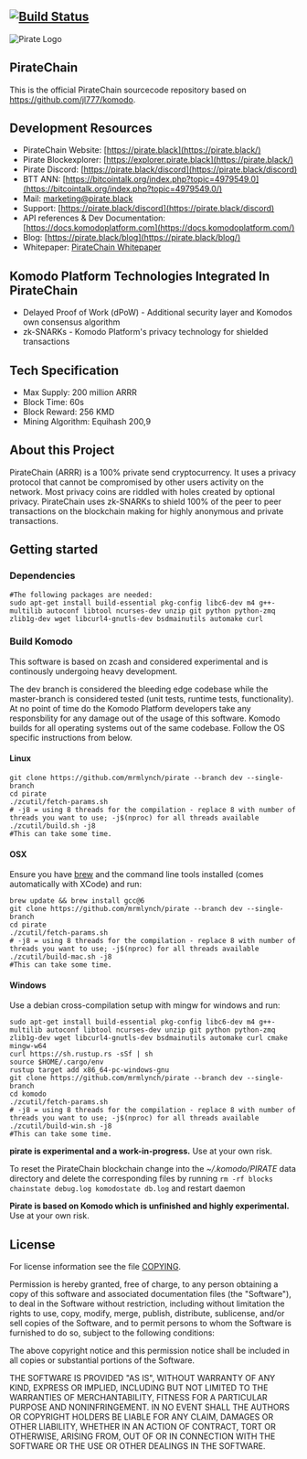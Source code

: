 [![Build Status](https://travis-ci.org/KomodoPlatform/komodo.svg?branch=dev)](https://travis-ci.org/KomodoPlatform/komodo)
---
![Pirate Logo](https://i.ibb.co/F7Dgnxy/Pirate-Logo-Wordmark-Gold.png "PirateChain Logo")


## PirateChain

This is the official PirateChain sourcecode repository based on https://github.com/jl777/komodo.

## Development Resources

- PirateChain Website: [https://pirate.black](https://pirate.black/)
- Pirate Blockexplorer: [https://explorer.pirate.black](https://pirate.black/)
- Pirate Discord: [https://pirate.black/discord](https://pirate.black/discord)
- BTT ANN: [https://bitcointalk.org/index.php?topic=4979549.0](https://bitcointalk.org/index.php?topic=4979549.0/)
- Mail: [marketing@pirate.black](mailto:marketing@pirate.black)
- Support: [https://pirate.black/discord](https://pirate.black/discord)
- API references & Dev Documentation: [https://docs.komodoplatform.com](https://docs.komodoplatform.com/)
- Blog: [https://pirate.black/blog](https://pirate.black/blog/)
- Whitepaper: [PirateChain Whitepaper](https://pirate.black/whitepaper)

## Komodo Platform Technologies Integrated In PirateChain

- Delayed Proof of Work (dPoW) - Additional security layer and Komodos own consensus algorithm  
- zk-SNARKs - Komodo Platform's privacy technology for shielded transactions  


## Tech Specification
- Max Supply: 200 million ARRR
- Block Time: 60s
- Block Reward: 256 KMD
- Mining Algorithm: Equihash 200,9

## About this Project
PirateChain (ARRR) is a 100% private send cryptocurrency. It uses a privacy protocol that cannot be compromised by other users activity on the network. Most privacy coins are riddled with holes created by optional privacy. PirateChain uses zk-SNARKs to shield 100% of the peer to peer transactions on the blockchain making for highly anonymous and private transactions.

## Getting started

### Dependencies

```shell
#The following packages are needed:
sudo apt-get install build-essential pkg-config libc6-dev m4 g++-multilib autoconf libtool ncurses-dev unzip git python python-zmq zlib1g-dev wget libcurl4-gnutls-dev bsdmainutils automake curl
```

### Build Komodo

This software is based on zcash and considered experimental and is continously undergoing heavy development.

The dev branch is considered the bleeding edge codebase while the master-branch is considered tested (unit tests, runtime tests, functionality). At no point of time do the Komodo Platform developers take any responsbility for any damage out of the usage of this software. 
Komodo builds for all operating systems out of the same codebase. Follow the OS specific instructions from below.

#### Linux
```shell
git clone https://github.com/mrmlynch/pirate --branch dev --single-branch
cd pirate
./zcutil/fetch-params.sh
# -j8 = using 8 threads for the compilation - replace 8 with number of threads you want to use; -j$(nproc) for all threads available
./zcutil/build.sh -j8
#This can take some time.
```

#### OSX
Ensure you have [brew](https://brew.sh) and the command line tools installed (comes automatically with XCode) and run:
```shell
brew update && brew install gcc@6
git clone https://github.com/mrmlynch/pirate --branch dev --single-branch
cd pirate
./zcutil/fetch-params.sh
# -j8 = using 8 threads for the compilation - replace 8 with number of threads you want to use; -j$(nproc) for all threads available
./zcutil/build-mac.sh -j8
#This can take some time.
```

#### Windows
Use a debian cross-compilation setup with mingw for windows and run:
```shell
sudo apt-get install build-essential pkg-config libc6-dev m4 g++-multilib autoconf libtool ncurses-dev unzip git python python-zmq zlib1g-dev wget libcurl4-gnutls-dev bsdmainutils automake curl cmake mingw-w64
curl https://sh.rustup.rs -sSf | sh
source $HOME/.cargo/env
rustup target add x86_64-pc-windows-gnu
git clone https://github.com/mrmlynch/pirate --branch dev --single-branch
cd komodo
./zcutil/fetch-params.sh
# -j8 = using 8 threads for the compilation - replace 8 with number of threads you want to use; -j$(nproc) for all threads available
./zcutil/build-win.sh -j8
#This can take some time.
```
**pirate is experimental and a work-in-progress.** Use at your own risk.

To reset the PirateChain blockchain change into the *~/.komodo/PIRATE* data directory and delete the corresponding files by running `rm -rf blocks chainstate debug.log komodostate db.log` and restart daemon



**Pirate is based on Komodo which is unfinished and highly experimental.** Use at your own risk.

License
-------
For license information see the file [COPYING](COPYING).


Permission is hereby granted, free of charge, to any person obtaining a copy of this software and associated documentation files (the "Software"), to deal in the Software without restriction, including without limitation the rights to use, copy, modify, merge, publish, distribute, sublicense, and/or sell copies of the Software, and to permit persons to whom the Software is furnished to do so, subject to the following conditions:

The above copyright notice and this permission notice shall be included in all copies or substantial portions of the Software.

THE SOFTWARE IS PROVIDED "AS IS", WITHOUT WARRANTY OF ANY KIND, EXPRESS OR IMPLIED, INCLUDING BUT NOT LIMITED TO THE WARRANTIES OF MERCHANTABILITY, FITNESS FOR A PARTICULAR PURPOSE AND NONINFRINGEMENT. IN NO EVENT SHALL THE AUTHORS OR COPYRIGHT HOLDERS BE LIABLE FOR ANY CLAIM, DAMAGES OR OTHER LIABILITY, WHETHER IN AN ACTION OF CONTRACT, TORT OR OTHERWISE, ARISING FROM, OUT OF OR IN CONNECTION WITH THE SOFTWARE OR THE USE OR OTHER DEALINGS IN THE SOFTWARE.
